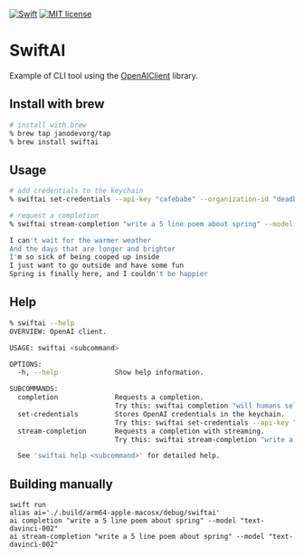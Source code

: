 [![Swift](https://github.com/janodevorg/SwiftAI/actions/workflows/release.yml/badge.svg)](https://github.com/janodevorg/SwiftAI/actions/workflows/swift.yml) [![MIT license](http://img.shields.io/badge/license-MIT-lightgrey.svg)](http://opensource.org/licenses/MIT)

# SwiftAI

Example of CLI tool using the [OpenAIClient](https://github.com/janodevorg/OpenAIClient) library.

## Install with brew
```bash
# install with brew
% brew tap janodevorg/tap
% brew install swiftai
```

## Usage
```bash
# add credentials to the keychain
% swiftai set-credentials --api-key "cafebabe" --organization-id "deadbeef"

# request a completion
% swiftai stream-completion "write a 5 line poem about spring" --model "text-davinci-002" 

I can't wait for the warmer weather
And the days that are longer and brighter
I'm so sick of being cooped up inside
I just want to go outside and have some fun
Spring is finally here, and I couldn't be happier
```

## Help
```bash
% swiftai --help
OVERVIEW: OpenAI client.

USAGE: swiftai <subcommand>

OPTIONS:
  -h, --help              Show help information.

SUBCOMMANDS:
  completion              Requests a completion.
                          Try this: swiftai completion "will humans self destruct?" --model "text-davinci-002"
  set-credentials         Stores OpenAI credentials in the keychain.
                          Try this: swiftai set-credentials --api-key "cafebabe" --organization-id "deadbeef"
  stream-completion       Requests a completion with streaming.
                          Try this: swiftai stream-completion "write a poem about spring" --model "text-davinci-002"

  See 'swiftai help <subcommand>' for detailed help.
```

## Building manually

```
swift run
alias ai='./.build/arm64-apple-macosx/debug/swiftai'
ai completion "write a 5 line poem about spring" --model "text-davinci-002"
ai stream-completion "write a 5 line poem about spring" --model "text-davinci-002"
```
